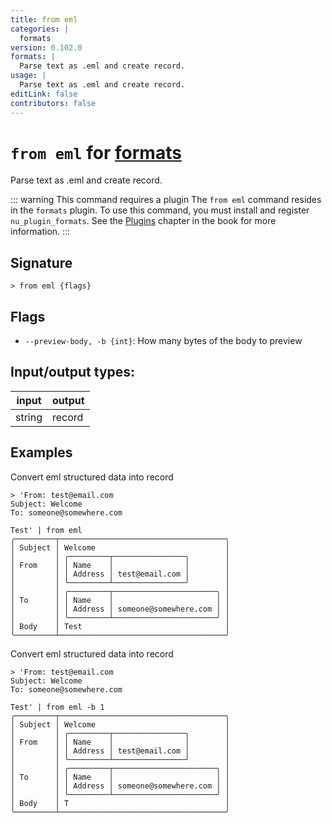 ```yaml
---
title: from eml
categories: |
  formats
version: 0.102.0
formats: |
  Parse text as .eml and create record.
usage: |
  Parse text as .eml and create record.
editLink: false
contributors: false
---
```

<!-- This file is automatically generated. Please edit the command in https://github.com/nushell/nushell instead. -->

# `from eml` for [formats](/commands/categories/formats.md)

<div class='command-title'>Parse text as .eml and create record.</div>

::: warning This command requires a plugin
The `from eml` command resides in the `formats` plugin.
To use this command, you must install and register `nu_plugin_formats`.
See the [Plugins](/book/plugins.html) chapter in the book for more information.
:::


## Signature

```> from eml {flags} ```

## Flags

 -  `--preview-body, -b {int}`: How many bytes of the body to preview


## Input/output types:

| input  | output |
| ------ | ------ |
| string | record |

## Examples

Convert eml structured data into record
```nu
> 'From: test@email.com
Subject: Welcome
To: someone@somewhere.com

Test' | from eml
╭─────────┬─────────────────────────────────────╮
│ Subject │ Welcome                             │
│         │ ╭─────────┬────────────────╮        │
│ From    │ │ Name    │                │        │
│         │ │ Address │ test@email.com │        │
│         │ ╰─────────┴────────────────╯        │
│         │ ╭─────────┬───────────────────────╮ │
│ To      │ │ Name    │                       │ │
│         │ │ Address │ someone@somewhere.com │ │
│         │ ╰─────────┴───────────────────────╯ │
│ Body    │ Test                                │
╰─────────┴─────────────────────────────────────╯
```

Convert eml structured data into record
```nu
> 'From: test@email.com
Subject: Welcome
To: someone@somewhere.com

Test' | from eml -b 1
╭─────────┬─────────────────────────────────────╮
│ Subject │ Welcome                             │
│         │ ╭─────────┬────────────────╮        │
│ From    │ │ Name    │                │        │
│         │ │ Address │ test@email.com │        │
│         │ ╰─────────┴────────────────╯        │
│         │ ╭─────────┬───────────────────────╮ │
│ To      │ │ Name    │                       │ │
│         │ │ Address │ someone@somewhere.com │ │
│         │ ╰─────────┴───────────────────────╯ │
│ Body    │ T                                   │
╰─────────┴─────────────────────────────────────╯
```
